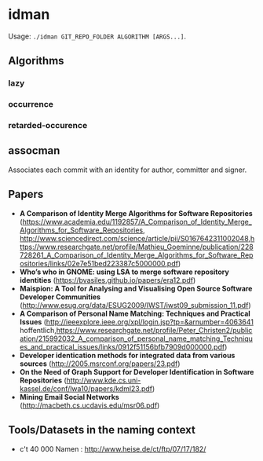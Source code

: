 # idman

Usage: `./idman GIT_REPO_FOLDER ALGORITHM [ARGS...]`.


## Algorithms

### lazy

### occurrence

### retarded-occurence


## assocman

Associates each commit with an identity for author, committer and signer.


## Papers

* **A Comparison of Identity Merge Algorithms for Software Repositories** (<https://www.academia.edu/1192857/A_Comparison_of_Identity_Merge_Algorithms_for_Software_Repositories>, <http://www.sciencedirect.com/science/article/pii/S0167642311002048>,<https://www.researchgate.net/profile/Mathieu_Goeminne/publication/228728261_A_Comparison_of_Identity_Merge_Algorithms_for_Software_Repositories/links/02e7e51bed223387c5000000.pdf>)
* **Who’s who in GNOME: using LSA to merge software repository identities** (<https://bvasiles.github.io/papers/era12.pdf>)
* **Maispion: A Tool for Analysing and Visualising Open Source Software Developer Communities** (<http://www.esug.org/data/ESUG2009/IWST/iwst09_submission_11.pdf>)
* **A Comparison of Personal Name Matching: Techniques and Practical Issues** (<http://ieeexplore.ieee.org/xpl/login.jsp?tp=&arnumber=4063641> hoffentlich,<https://www.researchgate.net/profile/Peter_Christen2/publication/215992032_A_comparison_of_personal_name_matching_Techniques_and_practical_issues/links/0912f51156bfb7909d000000.pdf>)
* **Developer identication methods for integrated data from various sources** (<http://2005.msrconf.org/papers/23.pdf>)
* **On the Need of Graph Support for Developer Identification in Software Repositories** (<http://www.kde.cs.uni-kassel.de/conf/lwa10/papers/kdml23.pdf>)
* **Mining Email Social Networks** (<http://macbeth.cs.ucdavis.edu/msr06.pdf>)


## Tools/Datasets in the naming context

* c't 40 000 Namen : <http://www.heise.de/ct/ftp/07/17/182/>
